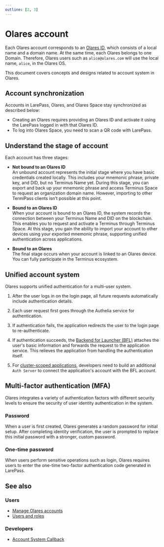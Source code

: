 ```yaml
---
outline: [2, 3]
---
```


# Olares account

Each Olares account corresponds to an [Olares ID](olares-id.md), which consists of a local name and a domain name. At the same time, each Olares belongs to one Domain. Therefore, Olares users such as `alice@olares.com` will use the local name, `alice`, in the Olares OS.

This document covers concepts and designs related to account system in Olares.

## Account synchronization

Accounts in LarePass, Olares, and Olares Space stay synchronized as described below:

- Creating an Olares requires providing an Olares ID and activate it using the LarePass logged in with that Olares ID.
- To log into Olares Space, you need to scan a QR code with LarePass.

## Understand the stage of account

Each account has three stages:

- **Not bound to an Olares ID**<br>
An unbound account represents the initial stage where you have basic credentials created locally.
This includes your mnemonic phrase, private key, and DID, but no Terminus Name yet. 
During this stage, you can export and back up your mnemonic phrase and access Terminus Space to request an organization domain name. 
However, importing to other TermiPass clients isn't possible at this point.

- **Bound to an Olares ID**<br>
When your account is bound to an Olares ID, the system records the connection between your Terminus Name and DID on the blockchain.
This enables you to request and activate a Terminus through Terminus Space. 
At this stage, you gain the ability to import your account to other devices using your exported mnemonic phrase, supporting unified authentication across applications.

- **Bound to an Olares**<br>
The final stage occurs when your account is linked to an Olares device. You can fully participate in the Terminus ecosystem.


## Unified account system

Olares supports unified authentication for a multi-user system. 

1. After the user logs in on the login page, all future requests automatically include authentication details.

2. Each user request first goes through the Authelia service for authentication.

3. If authentication fails, the application redirects the user to the login page to re-authenticate.

4. If authentication succeeds, the [Backend for Launcher (BFL)](https://github.com/beclab/bfl) attaches the user's basic information and forwards the request to the application service. This relieves the application from handling the authentication itself.

5. For [cluster-scoped applications](./application.md#cluster-scoped-applications), developers need to build an additional `Auth Server` to connect the application's account with the BFL account.

## Multi-factor authentication (MFA)

Olares integrates a variety of authentication factors with different security levels to ensure the security of user identity authentication in the system.

### Password

When a user is first created, Olares generates a random password for initial setup. After completing identity verification, the user is prompted to replace this initial password with a stronger, custom password.

### One-time password

When users perform sensitive operations such as login, Olares requires users to enter the one-time two-factor authentication code generated in LarePass.

## See also

### Users

- [Manage Olares accounts](../get-started/create-terminus-name.md)
- [Users and roles](../tasks/roles-permissions.md)

### Developers

- [Account System Callback](../../developer/develop/advanced/account.md)
